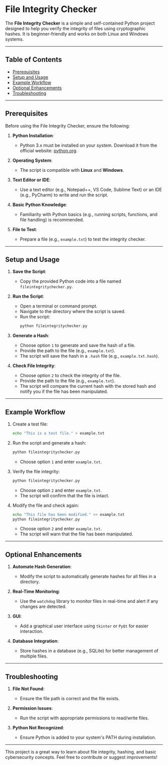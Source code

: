 # File Integrity Checker

The **File Integrity Checker** is a simple and self-contained Python project designed to help you verify the integrity of files using cryptographic hashes. It is beginner-friendly and works on both Linux and Windows systems.

---

## Table of Contents
- [Prerequisites](#prerequisites)
- [Setup and Usage](#setup-and-usage)
- [Example Workflow](#example-workflow)
- [Optional Enhancements](#optional-enhancements)
- [Troubleshooting](#troubleshooting)

---

## Prerequisites

Before using the File Integrity Checker, ensure the following:

1. **Python Installation**:
   - Python 3.x must be installed on your system. Download it from the official website: [python.org](https://www.python.org/).

2. **Operating System**:
   - The script is compatible with **Linux** and **Windows**.

3. **Text Editor or IDE**:
   - Use a text editor (e.g., Notepad++, VS Code, Sublime Text) or an IDE (e.g., PyCharm) to write and run the script.

4. **Basic Python Knowledge**:
   - Familiarity with Python basics (e.g., running scripts, functions, and file handling) is recommended.

5. **File to Test**:
   - Prepare a file (e.g., `example.txt`) to test the integrity checker.

---

## Setup and Usage

1. **Save the Script**:
   - Copy the provided Python code into a file named `fileintegritychecker.py`.

2. **Run the Script**:
   - Open a terminal or command prompt.
   - Navigate to the directory where the script is saved.
   - Run the script:
     ```bash
     python fileintegritychecker.py
     ```

3. **Generate a Hash**:
   - Choose option `1` to generate and save the hash of a file.
   - Provide the path to the file (e.g., `example.txt`).
   - The script will save the hash in a `.hash` file (e.g., `example.txt.hash`).

4. **Check File Integrity**:
   - Choose option `2` to check the integrity of the file.
   - Provide the path to the file (e.g., `example.txt`).
   - The script will compare the current hash with the stored hash and notify you if the file has been manipulated.

---

## Example Workflow

1. Create a test file:
   ```bash
   echo "This is a test file." > example.txt
   ```

2. Run the script and generate a hash:
   ```bash
   python fileintegritychecker.py
   ```
   - Choose option `1` and enter `example.txt`.

3. Verify the file integrity:
   ```bash
   python fileintegritychecker.py
   ```
   - Choose option `2` and enter `example.txt`.
   - The script will confirm that the file is intact.

4. Modify the file and check again:
   ```bash
   echo "This file has been modified." >> example.txt
   python fileintegritychecker.py
   ```
   - Choose option `2` and enter `example.txt`.
   - The script will warn that the file has been manipulated.

---

## Optional Enhancements

1. **Automate Hash Generation**:
   - Modify the script to automatically generate hashes for all files in a directory.

2. **Real-Time Monitoring**:
   - Use the `watchdog` library to monitor files in real-time and alert if any changes are detected.

3. **GUI**:
   - Add a graphical user interface using `tkinter` or `PyQt` for easier interaction.

4. **Database Integration**:
   - Store hashes in a database (e.g., SQLite) for better management of multiple files.

---

## Troubleshooting

1. **File Not Found**:
   - Ensure the file path is correct and the file exists.

2. **Permission Issues**:
   - Run the script with appropriate permissions to read/write files.

3. **Python Not Recognized**:
   - Ensure Python is added to your system's PATH during installation.

---

This project is a great way to learn about file integrity, hashing, and basic cybersecurity concepts. Feel free to contribute or suggest improvements!
